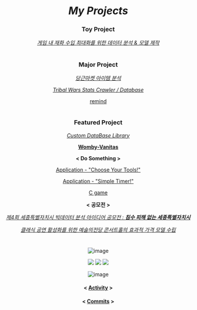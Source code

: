 <div align="center">
  
# ***My Projects***

### **Toy Project**
[*게임 내 재화 수입 최대화를 위한 데이터 분석 & 모델 제작*](https://github.com/CharmStrange/Project/tree/main/Python/ToyProjectFiles/PackAnalysis) 

#

### **Major Project**
[*당근마켓 아이템 분석*](https://github.com/CharmStrange/Project/tree/main/Python/Text%20Analysis/%EB%8B%B9%EA%B7%BC)

[*Tribal Wars Stats Crawler / Database*](https://github.com/CharmStrange/Tribal-Wars-Stats-Crawler)

[remind](https://blog.naver.com/zetmond/223710889074)
#

### **Featured Project**

[*Custom DataBase Library*](https://github.com/CharmStrange/CustomDB)

[**Womby-Vanitas**](https://github.com/Womby-Vanitas)

**< Do Something >**

[Application - "Choose Your Tools!"](Flutter/Choose_Your_Tools)

[Application - "Simple Timer!"](Flutter/Simple_Timer)

[C game](https://github.com/CharmStrange/Project/tree/C_game?tab=readme-ov-file)

**< 공모전 >**

[*제4회 세종특별자치시 빅데이터 분석 아이디어 공모전 : ***침수 피해 없는 세종특별자치시****](https://github.com/CharmStrange/Project/tree/main/Python/%EC%A0%9C4%ED%9A%8C%20%EC%84%B8%EC%A2%85%ED%8A%B9%EB%B3%84%EC%9E%90%EC%B9%98%EC%8B%9C%20%EB%B9%85%EB%8D%B0%EC%9D%B4%ED%84%B0%20%EB%B6%84%EC%84%9D%20%EC%95%84%EC%9D%B4%EB%94%94%EC%96%B4%20%EA%B3%B5%EB%AA%A8%EC%A0%84)

[*클래식 공연 활성화를 위한 예술의전당 콘서트홀의 효과적 가격 모델 수립*](https://github.com/CharmStrange/Project/tree/main/Python/%ED%81%B4%EB%9E%98%EC%8B%9D%20%EA%B3%B5%EC%97%B0%20%ED%99%9C%EC%84%B1%ED%99%94%EB%A5%BC%20%EC%9C%84%ED%95%9C%20%EC%98%88%EC%88%A0%EC%9D%98%EC%A0%84%EB%8B%B9%20%EC%BD%98%EC%84%9C%ED%8A%B8%ED%99%80%EC%9D%98%20%ED%9A%A8%EA%B3%BC%EC%A0%81%20%EA%B0%80%EA%B2%A9%20%EB%AA%A8%EB%8D%B8%20%EC%88%98%EB%A6%BD(%EC%A0%95%ED%98%95%EB%8D%B0%EC%9D%B4%ED%84%B0%20%EB%B6%84%EC%84%9D%20%EB%B6%84%EC%95%BC))

#

![image](https://github.com/CharmStrange/Project/assets/105769152/4538316a-db85-4f23-a7f8-cee7cbe0d7c1)

<img src="https://img.shields.io/badge/Modeling-004466?style=flat&logo=nodered&logoColor=white" />
<img src="https://img.shields.io/badge/Integration-66595C?style=flat&logo=icinga&logoColor=white" />
<img src="https://img.shields.io/badge/Analytic-4ACBD6?style=flat&logo=googleanalytics&logoColor=white" />

![image](https://github.com/CharmStrange/Project/assets/105769152/7705e3d5-7176-4aa2-bb5b-d24d1c1e243c)

#### < [Activity](https://github.com/CharmStrange/Project/activity) >
#### < [Commits](https://github.com/CharmStrange/Project/commits/main/README.md) >
</div>
